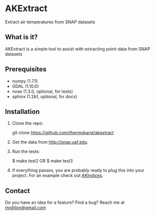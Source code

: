 AKExtract
=========

Extract air temperatures from SNAP datasets

What is it?
-----------

AKExtract is a simple tool to assist with extracting point-data from SNAP datasets

Prerequisites
-------------

- numpy (1.7.1)
- GDAL (1.10.0)
- nose (1.3.0, optional, for tests)
- sphinx (1.2b1, optional, for docs)


Installation
------------

1) Clone the repo:

    git clone https://github.com/thermokarst/akextract

2) Get the data from http://snap.uaf.edu.

3) Run the tests:

	$ make test2
	OR
	$ make test3

4) If everything passes, you are probably ready to plug this into your project. For
an example check out [AKIndices](http://www.github.com/thermokarst/akindices).


Contact
-------

Do you have an idea for a feature? Find a bug?
Reach me at [mrdillon@gmail.com](mailto:mrdillon@gmail.com)
